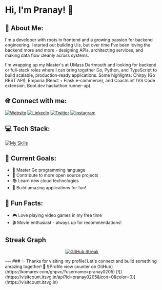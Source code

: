 # Hi, I'm Pranay! 👋
## 🚀 About Me:
I'm a developer with roots in frontend and a growing passion for backend engineering. I started out building UIs, but over time I've been loving the backend more and more - designing APIs, architecting services, and making data flow cleanly across systems. <br>

I'm wrapping up my Master's at UMass Dartmouth and looking for backend or full-stack roles where I can bring together Go, Python, and TypeScript to build scalable, production-ready applications. Some highlights: Chirpy (Go REST API), Emporia (React + Flask e-commerce), and CoachLint (VS Code extension, Boot.dev hackathon runner-up).
## 🌐 Connect with me:
[![Website](https://img.shields.io/badge/Website-FF7139?style=for-the-badge&logo=Firefox-Browser&logoColor=white)](https://pranayghuge.com)
[![LinkedIn](https://img.shields.io/badge/LinkedIn-%230077B5.svg?style=for-the-badge&logo=linkedin&logoColor=white)](https://www.linkedin.com/in/pranay-ghuge-2a4a75137/) 
[![Twitter](https://img.shields.io/badge/Twitter-%231DA1F2.svg?style=for-the-badge&logo=Twitter&logoColor=white)](https://twitter.com/PranayGhuge2) 
[![Instagram](https://img.shields.io/badge/Instagram-%23E4405F.svg?style=for-the-badge&logo=Instagram&logoColor=white)](https://www.instagram.com/pranayghuge/)

## 💻 Tech Stack:
[![My Skills](https://skillicons.dev/icons?i=go,python,js,ts,react,nodejs,nextjs,aws,docker,k8s,postgresql,mongodb,redis,git,linux)](https://skillicons.dev)

## 🎯 Current Goals:
- 🚀 Master Go programming language
- 🌟 Contribute to more open source projects  
- 📚 Learn new cloud technologies
- 💪 Build amazing applications for fun!
## 🌟 Fun Facts:
- 🎮 Love playing video games in my free time
- 🎬 Movie enthusiast - always up for recommendations!
## Streak Graph
<p align="center">
  <a href="https://git.io/streak-stats">
    <img src="https://streak-stats.demolab.com?user=Pranay0205&theme=sunset-gradient&hide_border=true&border_radius=4.7&card_width=500&card_height=200" alt="GitHub Streak" />
  </a>
</p>
---
### ✨ Thanks for visiting my profile! Let's connect and build something amazing together! 🚀
![Profile view counter on GitHub](https://komarev.com/ghpvc/?username=pranay0205)
[![](https://visitcount.itsvg.in/api?id=pranay0205&icon=0&color=0)](https://visitcount.itsvg.in)
